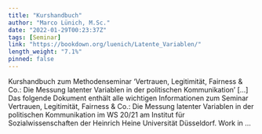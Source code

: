 ```yaml
---
title: "Kurshandbuch"
author: "Marco Lünich, M.Sc."
date: "2022-01-29T00:23:37Z"
tags: [Seminar]
link: "https://bookdown.org/luenich/Latente_Variablen/"
length_weight: "7.1%"
pinned: false
---
```


Kurshandbuch zum Methodenseminar ‘Vertrauen, Legitimität, Fairness & Co.: Die Messung latenter Variablen in der politischen Kommunikation’ [...] Das folgende Dokument enthält alle wichtigen Informationen zum Seminar Vertrauen, Legitimität, Fairness & Co.: Die Messung latenter Variablen in der politischen Kommunikation im WS 20/21 am Institut für Sozialwissenschaften der Heinrich Heine Universität Düsseldorf. Work in ...
